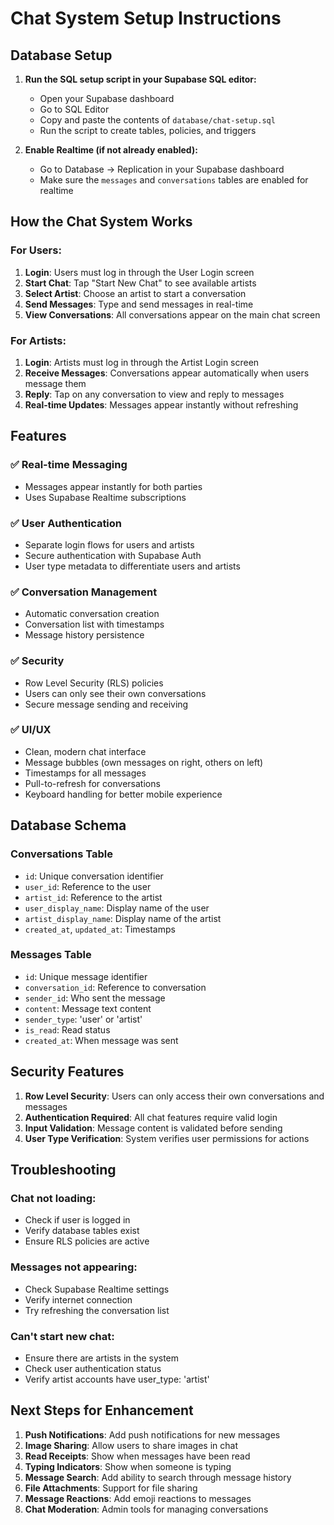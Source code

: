 # Chat System Setup Instructions

## Database Setup

1. **Run the SQL setup script in your Supabase SQL editor:**
   - Open your Supabase dashboard
   - Go to SQL Editor
   - Copy and paste the contents of `database/chat-setup.sql`
   - Run the script to create tables, policies, and triggers

2. **Enable Realtime (if not already enabled):**
   - Go to Database → Replication in your Supabase dashboard
   - Make sure the `messages` and `conversations` tables are enabled for realtime

## How the Chat System Works

### For Users:
1. **Login**: Users must log in through the User Login screen
2. **Start Chat**: Tap "Start New Chat" to see available artists
3. **Select Artist**: Choose an artist to start a conversation
4. **Send Messages**: Type and send messages in real-time
5. **View Conversations**: All conversations appear on the main chat screen

### For Artists:
1. **Login**: Artists must log in through the Artist Login screen
2. **Receive Messages**: Conversations appear automatically when users message them
3. **Reply**: Tap on any conversation to view and reply to messages
4. **Real-time Updates**: Messages appear instantly without refreshing

## Features

### ✅ Real-time Messaging
- Messages appear instantly for both parties
- Uses Supabase Realtime subscriptions

### ✅ User Authentication
- Separate login flows for users and artists
- Secure authentication with Supabase Auth
- User type metadata to differentiate users and artists

### ✅ Conversation Management
- Automatic conversation creation
- Conversation list with timestamps
- Message history persistence

### ✅ Security
- Row Level Security (RLS) policies
- Users can only see their own conversations
- Secure message sending and receiving

### ✅ UI/UX
- Clean, modern chat interface
- Message bubbles (own messages on right, others on left)
- Timestamps for all messages
- Pull-to-refresh for conversations
- Keyboard handling for better mobile experience

## Database Schema

### Conversations Table
- `id`: Unique conversation identifier
- `user_id`: Reference to the user
- `artist_id`: Reference to the artist
- `user_display_name`: Display name of the user
- `artist_display_name`: Display name of the artist
- `created_at`, `updated_at`: Timestamps

### Messages Table
- `id`: Unique message identifier
- `conversation_id`: Reference to conversation
- `sender_id`: Who sent the message
- `content`: Message text content
- `sender_type`: 'user' or 'artist'
- `is_read`: Read status
- `created_at`: When message was sent

## Security Features

1. **Row Level Security**: Users can only access their own conversations and messages
2. **Authentication Required**: All chat features require valid login
3. **Input Validation**: Message content is validated before sending
4. **User Type Verification**: System verifies user permissions for actions

## Troubleshooting

### Chat not loading:
- Check if user is logged in
- Verify database tables exist
- Ensure RLS policies are active

### Messages not appearing:
- Check Supabase Realtime settings
- Verify internet connection
- Try refreshing the conversation list

### Can't start new chat:
- Ensure there are artists in the system
- Check user authentication status
- Verify artist accounts have user_type: 'artist'

## Next Steps for Enhancement

1. **Push Notifications**: Add push notifications for new messages
2. **Image Sharing**: Allow users to share images in chat
3. **Read Receipts**: Show when messages have been read
4. **Typing Indicators**: Show when someone is typing
5. **Message Search**: Add ability to search through message history
6. **File Attachments**: Support for file sharing
7. **Message Reactions**: Add emoji reactions to messages
8. **Chat Moderation**: Admin tools for managing conversations

